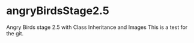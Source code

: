 # angryBirdsStage2.5
Angry Birds stage 2.5 with Class Inheritance and Images
This is a test for the git. 